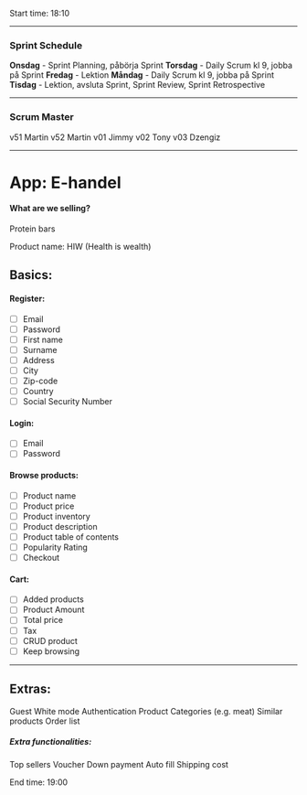 Start time: 18:10
___
### Sprint Schedule

**Onsdag** - Sprint Planning, påbörja Sprint
**Torsdag** - Daily Scrum kl 9, jobba på Sprint
**Fredag** - Lektion
**Måndag** - Daily Scrum kl 9, jobba på Sprint
**Tisdag** - Lektion, avsluta Sprint, Sprint Review, Sprint Retrospective

___
### Scrum Master
v51 Martin
v52 Martin
v01 Jimmy
v02 Tony
v03 Dzengiz

___
# App: E-handel
#### What are we selling?
Protein bars

Product name: HIW (Health is wealth)
## **Basics:**
#### Register:
- [ ] Email
- [ ] Password
- [ ] First name
- [ ] Surname
- [ ] Address
- [ ] City
- [ ] Zip-code
- [ ] Country
- [ ] Social Security Number

#### Login:
- [ ] Email
- [ ] Password

#### Browse products:
- [ ] Product name
- [ ] Product price
- [ ] Product inventory
- [ ] Product description
- [ ] Product table of contents
- [ ] Popularity Rating
- [ ] Checkout

#### Cart:
- [ ] Added products
- [ ] Product Amount
- [ ] Total price
- [ ] Tax
- [ ] CRUD product
- [ ] Keep browsing

___
## **Extras:**
 Guest
 White mode
 Authentication
 Product Categories (e.g. meat)
 Similar products
 Order list

##### **Extra functionalities**:
Top sellers
Voucher
Down payment
Auto fill
Shipping cost

End time:  19:00
